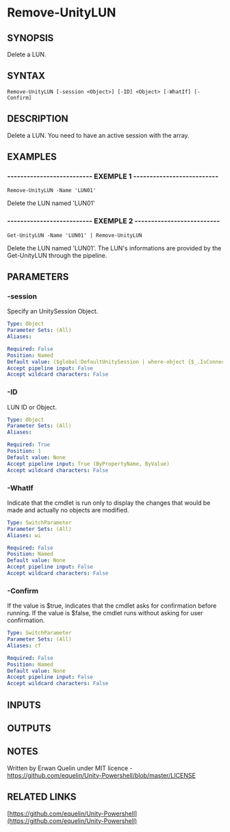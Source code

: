 # Remove-UnityLUN

## SYNOPSIS
Delete a LUN.

## SYNTAX

```
Remove-UnityLUN [-session <Object>] [-ID] <Object> [-WhatIf] [-Confirm]
```

## DESCRIPTION
Delete a LUN.
You need to have an active session with the array.

## EXAMPLES

### -------------------------- EXEMPLE 1 --------------------------
```
Remove-UnityLUN -Name 'LUN01'
```

Delete the LUN named 'LUN01'

### -------------------------- EXEMPLE 2 --------------------------
```
Get-UnityLUN -Name 'LUN01' | Remove-UnityLUN
```

Delete the LUN named 'LUN01'.
The LUN's informations are provided by the Get-UnityLUN through the pipeline.

## PARAMETERS

### -session
Specify an UnitySession Object.

```yaml
Type: Object
Parameter Sets: (All)
Aliases: 

Required: False
Position: Named
Default value: ($global:DefaultUnitySession | where-object {$_.IsConnected -eq $true})
Accept pipeline input: False
Accept wildcard characters: False
```

### -ID
LUN ID or Object.

```yaml
Type: Object
Parameter Sets: (All)
Aliases: 

Required: True
Position: 1
Default value: None
Accept pipeline input: True (ByPropertyName, ByValue)
Accept wildcard characters: False
```

### -WhatIf
Indicate that the cmdlet is run only to display the changes that would be made and actually no objects are modified.

```yaml
Type: SwitchParameter
Parameter Sets: (All)
Aliases: wi

Required: False
Position: Named
Default value: None
Accept pipeline input: False
Accept wildcard characters: False
```

### -Confirm
If the value is $true, indicates that the cmdlet asks for confirmation before running.
If the value is $false, the cmdlet runs without asking for user confirmation.

```yaml
Type: SwitchParameter
Parameter Sets: (All)
Aliases: cf

Required: False
Position: Named
Default value: None
Accept pipeline input: False
Accept wildcard characters: False
```

## INPUTS

## OUTPUTS

## NOTES
Written by Erwan Quelin under MIT licence - https://github.com/equelin/Unity-Powershell/blob/master/LICENSE

## RELATED LINKS

[https://github.com/equelin/Unity-Powershell](https://github.com/equelin/Unity-Powershell)

